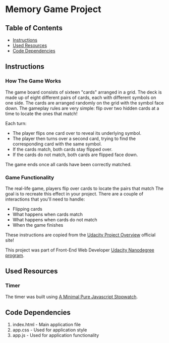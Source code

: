 # Memory Game Project

## Table of Contents

* [Instructions](#instructions)
* [Used Resources](#resources)
* [Code Dependencies](#dependencies)

## Instructions

### How The Game Works

The game board consists of sixteen "cards" arranged in a grid. The deck is made up of eight different pairs of cards, each with different symbols on one side. The cards are arranged randomly on the grid with the symbol face down. The gameplay rules are very simple: flip over two hidden cards at a time to locate the ones that match!

Each turn:

* The player flips one card over to reveal its underlying symbol.
* The player then turns over a second card, trying to find the corresponding card with the same symbol.
* If the cards match, both cards stay flipped over.
* If the cards do not match, both cards are flipped face down.

The game ends once all cards have been correctly matched.

### Game Functionality

The real-life game, players flip over cards to locate the pairs that match The goal is to recreate this effect in your project. There are a couple of interactions that you'll need to handle:

* Flipping cards
* What happens when cards match
* What happens when cards do not match
* When the game finishes

These instructions are copied from the [Udacity Project Overview](https://eu.udacity.com/) official site!

This project was part of Front-End Web Developer [Udacity Nanodegree program](https://eu.udacity.com/course/front-end-web-developer-nanodegree--nd001).

## Used Resources

### Timer

The timer was built using [A Minimal Pure Javascript Stopwatch](https://www.cssscript.com/a-minimal-pure-javascript-stopwatch/).

## Code Dependencies

1. index.html - Main application file
2. app.css - Used for application style
3. app.js - Used for application functionality
